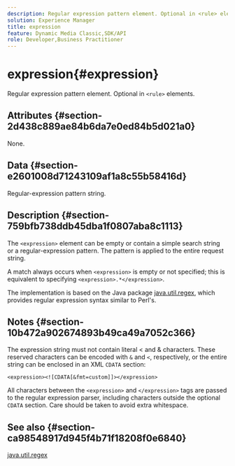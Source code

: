 ```yaml
---
description: Regular expression pattern element. Optional in <rule> elements.
solution: Experience Manager
title: expression
feature: Dynamic Media Classic,SDK/API
role: Developer,Business Practitioner
---
```


# expression{#expression}

Regular expression pattern element. Optional in `<rule>` elements.

## Attributes {#section-2d438c889ae84b6da7e0ed84b5d021a0}

None.

## Data {#section-e2601008d71243109af1a8c55b58416d}

Regular-expression pattern string.

## Description {#section-759bfb738ddb45dba1f0807aba8c1113}

The `<expression>` element can be empty or contain a simple search string or a regular-expression pattern. The pattern is applied to the entire request string.

A match always occurs when `<expression>` is empty or not specified; this is equivalent to specifying `<expression>.*</expression>`.

The implementation is based on the Java package [java.util.regex](https://www2.cs.duke.edu/csed/java/jdk1.4.2/docs/api/), which provides regular expression syntax similar to Perl's.

## Notes {#section-10b472a902674893b49ca49a7052c366}

The expression string must not contain literal < and & characters. These reserved characters can be encoded with `&` and `<`, respectively, or the entire string can be enclosed in an XML `CDATA` section:

`<expression><![CDATA[&fmt=custom]]></expression>`

All characters between the `<expression>` and `</expression>` tags are passed to the regular expression parser, including characters outside the optional `CDATA` section. Care should be taken to avoid extra whitespace.

## See also {#section-ca98548917d945f4b71f18208f0e6840}

[java.util.regex](https://www2.cs.duke.edu/csed/java/jdk1.4.2/docs/api/) 
